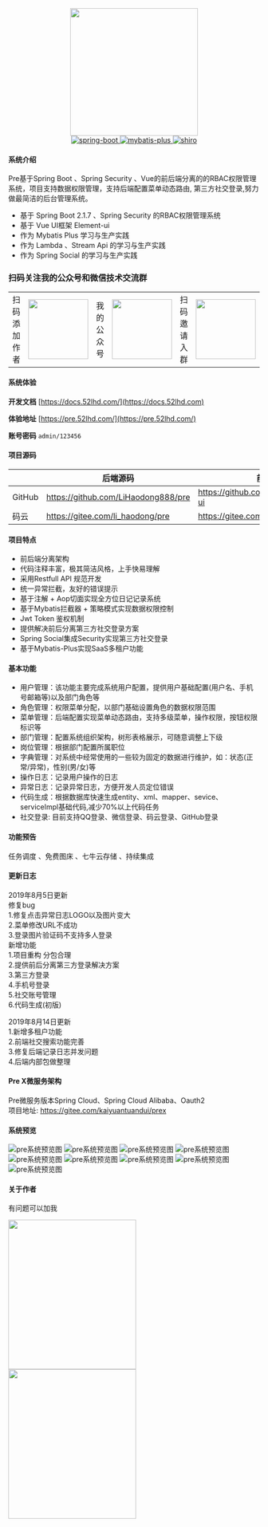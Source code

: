 

<div align="center">
<div style="height:256px; width:256px; text-align: center;">
<img src="https://gitee.com/li_haodong/picture_management/raw/master/pic/WechatIMG9.png" height="256" width="256">
</div>
 <a href="http://spring.io/projects/spring-boot">
            <img src="https://img.shields.io/badge/spring--boot-2.1.7.RELEASE-green.svg" alt="spring-boot">
       </a>
    <a href="http://mp.baomidou.com">
            <img src="https://img.shields.io/badge/mybatis--plus-3.1.2-blue.svg" alt="mybatis-plus">
    </a>  
    <a href="https://shiro.apache.org/">
            <img src="https://img.shields.io/badge/security-5.1.5-blue.svg" alt="shiro">
    </a>
</div>

#### 系统介绍
Pre基于Spring Boot 、Spring Security 、Vue的前后端分离的的RBAC权限管理系统，项目支持数据权限管理，支持后端配置菜单动态路由, 第三方社交登录,努力做最简洁的后台管理系统。

- 基于 Spring Boot 2.1.7 、Spring Security 的RBAC权限管理系统
- 基于 Vue UI框架 Element-ui
- 作为 Mybatis Plus 学习与生产实践
- 作为 Lambda 、Stream Api 的学习与生产实践
- 作为 Spring Social 的学习与生产实践

### 扫码关注我的公众号和微信技术交流群
<table>
    <tr>
        <td>扫码添加作者</td>
        <td><img src="https://gitee.com/li_haodong/picture_management/raw/master/pic/WechatIMG2.jpeg" width="120"/></td>
        <td>我的公众号</td>
        <td><img src="https://gitee.com/li_haodong/picture_management/raw/master/pic/qrcode_for_gh_99ee464aac4f_258.jpg" width="120"/></td>
        <td>扫码邀请入群</td>
        <td><img src="https://gitee.com/li_haodong/picture_management/raw/master/pic/WechatIMG320.jpeg" width="120"/></td>
    </tr>
</table>


#### 系统体验
**开发文档**  [https://docs.52lhd.com/](https://docs.52lhd.com)

**体验地址**  [https://pre.52lhd.com/](https://pre.52lhd.com/)

**账号密码** ```admin/123456```

#### 项目源码

|     |   后端源码  |   前端源码  |
|---  |--- | --- |
|  GitHub   |  https://github.com/LiHaodong888/pre   |  https://github.com/LiHaodong888/pre-ui   |
|  码云   |  https://gitee.com/li_haodong/pre   |  https://gitee.com/li_haodong/pre-ui   |

#### 项目特点
- 前后端分离架构
- 代码注释丰富，极其简洁风格，上手快易理解
- 采用Restfull API 规范开发
- 统一异常拦截，友好的错误提示
- 基于注解 + Aop切面实现全方位日记记录系统
- 基于Mybatis拦截器 + 策略模式实现数据权限控制
- Jwt Token 鉴权机制 
- 提供解决前后分离第三方社交登录方案 
- Spring Social集成Security实现第三方社交登录
- 基于Mybatis-Plus实现SaaS多租户功能  


#### 基本功能

- 用户管理：该功能主要完成系统用户配置，提供用户基础配置(用户名、手机号邮箱等)以及部门角色等
- 角色管理：权限菜单分配，以部门基础设置角色的数据权限范围
- 菜单管理：后端配置实现菜单动态路由，支持多级菜单，操作权限，按钮权限标识等
- 部门管理：配置系统组织架构，树形表格展示，可随意调整上下级
- 岗位管理：根据部门配置所属职位
- 字典管理：对系统中经常使用的一些较为固定的数据进行维护，如：状态(正常/异常)，性别(男/女)等
- 操作日志：记录用户操作的日志
- 异常日志：记录异常日志，方便开发人员定位错误 
- 代码生成：根据数据库快速生成entity、xml、mapper、sevice、serviceImpl基础代码,减少70%以上代码任务 
- 社交登录: 目前支持QQ登录、微信登录、码云登录、GitHub登录

#### 功能预告
任务调度 、免费图床 、七牛云存储 、持续集成

#### 更新日志
2019年8月5日更新  
修复bug  
1.修复点击异常日志LOGO以及图片变大  
2.菜单修改URL不成功  
3.登录图片验证码不支持多人登录  
新增功能  
1.项目重构 分包合理  
2.提供前后分离第三方登录解决方案  
3.第三方登录  
4.手机号登录  
5.社交账号管理  
6.代码生成(初版)   

2019年8月14日更新  
1.新增多租户功能  
2.前端社交搜索功能完善  
3.修复后端记录日志并发问题  
4.后端内部包做整理  


#### Pre X微服务架构  
Pre微服务版本Spring Cloud、Spring Cloud Alibaba、Oauth2  
项目地址: https://gitee.com/kaiyuantuandui/prex

#### 系统预览
![pre系统预览图](https://gitee.com/li_haodong/picture_management/raw/master/pic/1565014094683.jpg)
![pre系统预览图](https://gitee.com/li_haodong/picture_management/raw/master/pic/1565014790417.jpg)
![pre系统预览图](https://gitee.com/li_haodong/picture_management/raw/master/pic/1561385170695.jpg)
![pre系统预览图](https://gitee.com/li_haodong/picture_management/raw/master/pic/1561385201508.jpg)
![pre系统预览图](https://gitee.com/li_haodong/picture_management/raw/master/pic/1561385224488.jpg)
![pre系统预览图](https://gitee.com/li_haodong/picture_management/raw/master/pic/1561385241925.jpg)
![pre系统预览图](https://gitee.com/li_haodong/picture_management/raw/master/pic/1561385273370.jpg)
![pre系统预览图](https://gitee.com/li_haodong/picture_management/raw/master/pic/1561385291674.jpg)
![pre系统预览图](https://gitee.com/li_haodong/picture_management/raw/master/pic/1565014818254.jpg)
#### 关于作者
有问题可以加我
<div style="height:300px; width:256px;">
<img src="https://gitee.com/li_haodong/picture_management/raw/master/pic/qrcode.png" height="300" width="256">
<img src="https://gitee.com/li_haodong/picture_management/raw/master/pic/WechatIMG2.jpeg" height="300" width="256">
</div>